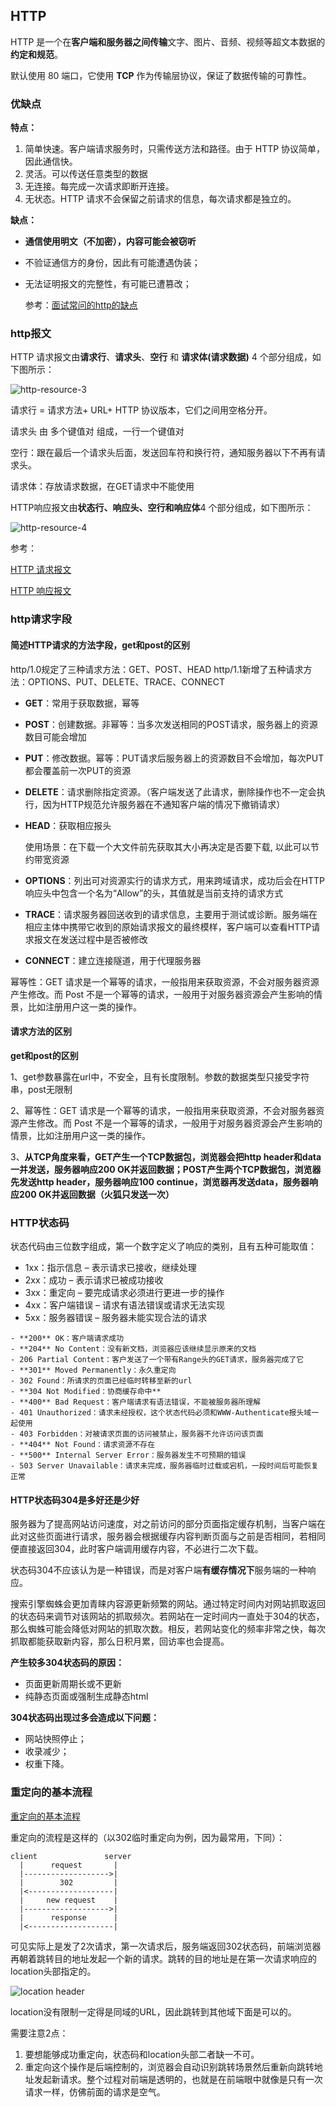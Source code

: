 

## HTTP

HTTP 是一个在**客户端和服务器之间传输**文字、图片、音频、视频等超文本数据的**约定和规范**。

默认使用 80 端口，它使用 **TCP** 作为传输层协议，保证了数据传输的可靠性。

### 优缺点

**特点：**

1. 简单快速。客户端请求服务时，只需传送方法和路径。由于 HTTP 协议简单，因此通信快。
2. 灵活。可以传送任意类型的数据
3. 无连接。每完成一次请求即断开连接。
4. 无状态。HTTP 请求不会保留之前请求的信息，每次请求都是独立的。

**缺点：**

- **通信使用明文（不加密），内容可能会被窃听**

- 不验证通信方的身份，因此有可能遭遇伪装；

- 无法证明报文的完整性，有可能已遭篡改；

  参考：[面试常问的http的缺点](https://juejin.cn/post/6844903744593723400#heading-0)





### http报文

HTTP 请求报文由**请求行**、**请求头**、**空行** 和 **请求体(请求数据)** 4 个部分组成，如下图所示：

![http-resource-3](https://i.loli.net/2021/01/13/NoAiDvRGH3uCBcs.png)



请求行 = 请求方法+ URL+ HTTP 协议版本，它们之间用空格分开。

请求头 由 多个键值对 组成，一行一个键值对

空行：跟在最后一个请求头后面，发送回车符和换行符，通知服务器以下不再有请求头。

请求体：存放请求数据，在GET请求中不能使用





HTTP响应报文由**状态行、响应头、空行和响应体**4 个部分组成，如下图所示：

![http-resource-4](图片/8M36XnCizEfATGs.png)



参考：

 [HTTP 请求报文](https://github.com/semlinker/awesome-http#http-%E8%AF%B7%E6%B1%82%E6%8A%A5%E6%96%87)

[HTTP 响应报文](https://github.com/semlinker/awesome-http#http-%E5%93%8D%E5%BA%94%E6%8A%A5%E6%96%87)



### http请求字段 

#### 简述HTTP请求的方法字段，get和post的区别

http/1.0规定了三种请求方法：GET、POST、HEAD
http/1.1新增了五种请求方法：OPTIONS、PUT、DELETE、TRACE、CONNECT

- **GET**：常用于获取数据，幂等

- **POST**：创建数据。非幂等：当多次发送相同的POST请求，服务器上的资源数目可能会增加

- **PUT**：修改数据。幂等：PUT请求后服务器上的资源数目不会增加，每次PUT都会覆盖前一次PUT的资源

- **DELETE**：请求删除指定资源。（客户端发送了此请求，删除操作也不一定会执行，因为HTTP规范允许服务器在不通知客户端的情况下撤销请求）

- **HEAD**：获取相应报头

  使用场景：在下载一个大文件前先获取其大小再决定是否要下载, 以此可以节约带宽资源

- **OPTIONS**：列出可对资源实行的请求方式，用来跨域请求，成功后会在HTTP响应头中包含一个名为“Allow”的头，其值就是当前支持的请求方式

- **TRACE**：请求服务器回送收到的请求信息，主要用于测试或诊断。服务端在相应主体中携带它收到的原始请求报文的最终模样，客户端可以查看HTTP请求报文在发送过程中是否被修改

- **CONNECT**：建立连接隧道，用于代理服务器 

幂等性：GET 请求是一个幂等的请求，一般指用来获取资源，不会对服务器资源产生修改。而 Post 不是一个幂等的请求，一般用于对服务器资源会产生影响的情景，比如注册用户这一类的操作。



#### 请求方法的区别

**get和post的区别**

1、get参数暴露在url中，不安全，且有长度限制。参数的数据类型只接受字符串，post无限制

2、幂等性：GET 请求是一个幂等的请求，一般指用来获取资源，不会对服务器资源产生修改。而 Post 不是一个幂等的请求，一般用于对服务器资源会产生影响的情景，比如注册用户这一类的操作。

3、**从TCP角度来看，GET产生一个TCP数据包，浏览器会把http header和data一并发送，服务器响应200 OK并返回数据；POST产生两个TCP数据包，浏览器先发送http header，服务器响应100 continue，浏览器再发送data，服务器响应200 OK并返回数据（火狐只发送一次）**







### HTTP状态码

状态代码由三位数字组成，第一个数字定义了响应的类别，且有五种可能取值：

- 1xx：指示信息 – 表示请求已接收，继续处理
- 2xx：成功 – 表示请求已被成功接收
- 3xx：重定向 – 要完成请求必须进行更进一步的操作
- 4xx：客户端错误 – 请求有语法错误或请求无法实现
- 5xx：服务器错误 – 服务器未能实现合法的请求

```
- **200** OK：客户端请求成功
- **204** No Content：没有新文档，浏览器应该继续显示原来的文档
- 206 Partial Content：客户发送了一个带有Range头的GET请求，服务器完成了它
- **301** Moved Permanently：永久重定向
- 302 Found：所请求的页面已经临时转移至新的url
- **304 Not Modified：协商缓存命中**
- **400** Bad Request：客户端请求有语法错误，不能被服务器所理解
- 401 Unauthorized：请求未经授权，这个状态代码必须和WWW-Authenticate报头域一起使用
- 403 Forbidden：对被请求页面的访问被禁止，服务器不允许访问该页面
- **404** Not Found：请求资源不存在
- **500** Internal Server Error：服务器发生不可预期的错误
- 503 Server Unavailable：请求未完成，服务器临时过载或宕机，一段时间后可能恢复正常
```



#### HTTP状态码304是多好还是少好

服务器为了提高网站访问速度，对之前访问的部分页面指定缓存机制，当客户端在此对这些页面进行请求，服务器会根据缓存内容判断页面与之前是否相同，若相同便直接返回304，此时客户端调用缓存内容，不必进行二次下载。

状态码304不应该认为是一种错误，而是对客户端**有缓存情况下**服务端的一种响应。

搜索引擎蜘蛛会更加青睐内容源更新频繁的网站。通过特定时间内对网站抓取返回的状态码来调节对该网站的抓取频次。若网站在一定时间内一直处于304的状态，那么蜘蛛可能会降低对网站的抓取次数。相反，若网站变化的频率非常之快，每次抓取都能获取新内容，那么日积月累，回访率也会提高。

**产生较多304状态码的原因：**

- 页面更新周期长或不更新
- 纯静态页面或强制生成静态html

**304状态码出现过多会造成以下问题：**

- 网站快照停止；
- 收录减少；
- 权重下降。









### 重定向的基本流程

[重定向的基本流程](https://blog.lishunyang.com/2020/06/redirect.html#重定向的基本流程)

重定向的流程是这样的（以302临时重定向为例，因为最常用，下同）：

```text
client               server
  |      request       |
  |------------------->|
  |        302         |
  |<-------------------|
  |     new request    |
  |------------------->|
  |      response      |
  |<-------------------|
```

可见实际上是发了2次请求，第一次请求后，服务端返回302状态码，前端浏览器再朝着跳转目的地址发起一个新的请求。跳转的目的地址是在第一次请求响应的location头部指定的。

![location header](图片/location_header.f9aed7a5.png)

location没有限制一定得是同域的URL，因此跳转到其他域下面是可以的。

需要注意2点： 

1. 要想能够成功重定向，状态码和location头部二者缺一不可。
2. 重定向这个操作是后端控制的，浏览器会自动识别跳转场景然后重新向跳转地址发起新请求。整个过程对前端是透明的，也就是在前端眼中就像是只有一次请求一样，仿佛前面的请求是空气。

